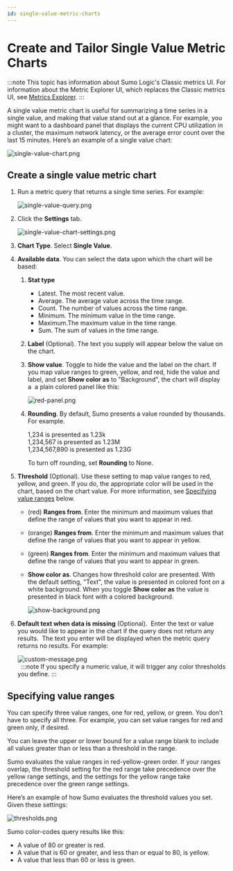 ```yaml
---
id: single-value-metric-charts
---
```


# Create and Tailor Single Value Metric Charts

:::note
This topic has information about Sumo Logic's Classic metrics UI. For information about the Metric Explorer UI, which replaces the Classic metrics UI, see [Metrics Explorer](../metric-queries-alerts/metrics-explorer.md).
:::

A single value metric chart is useful for summarizing a time series in a single value, and making that value stand out at a glance. For example, you might want to a dashboard panel that displays the current CPU utilization in a cluster, the maximum network latency, or the average error count over the last 15 minutes. Here’s an example of a single value chart: 

![single-value-chart.png](/img/metrics/single-value-chart.png)

## Create a single value metric chart

1. Run a metric query that returns a single time series. For example:  

    ![single-value-query.png](/img/metrics/single-value-query.png)

1. Click the **Settings** tab.   

    ![single-value-chart-settings.png](/img/metrics/single-value-chart-settings-2.png)

1. **Chart Type**. Select **Single Value**.
1. **Available data**. You can select the data upon which the chart
    will be based:
    1. **Stat type**
        * Latest. The most recent value. 
        * Average. The average value across the time range.  
        * Count. The number of values across the time range.
        * Minimum. The minimum value in the time range.
        * Maximum.The maximum value in the time range. 
        * Sum. The sum of values in the time range.
    1. **Label** (Optional). The text you supply will appear below the value on the chart.
    1. **Show value**. Toggle to hide the value and the label on the chart. If you map value ranges to green, yellow, and red, hide the value and label, and set **Show color as** to "Background", the chart will display a  a plain colored panel like this:  

        ![red-panel.png](/img/metrics/red-panel.png)

    1. **Rounding**. By default, Sumo presents a value rounded by thousands. For example.   
          
        1,234 is presented as 1.23k  
        1,234,567 is presented as 1.23M  
        1,234,567,890 is presented as 1.23G  
          
        To turn off rounding, set **Rounding** to None.
1. **Threshold** (Optional). Use these setting to map value ranges to red, yellow, and green. If you do, the appropriate color will be used in the chart, based on the chart value. For more information, see [Specifying value ranges](#specifying-value-ranges) below.
    * (red) **Ranges from**. Enter the minimum and maximum values that define the range of values that you want to appear in red.
    * (orange) **Ranges from**. Enter the minimum and maximum values that define the range of values that you want to appear in yellow.
    * (green) **Ranges from**. Enter the minimum and maximum values that define the range of values that you want to appear in green.
    *  **Show color as**. Changes how threshold color are presented. With the default setting, "Text", the value is presented in colored font on a white background. When you toggle **Show color as** the value is presented in black font with a colored background.   

        ![show-background.png](/img/metrics/show-background.png)

1. **Default text when data is missing** (Optional).  Enter the text or value you would like to appear in the chart if the query does not return any results.  The text you enter will be displayed when the metric query returns no results. For example:  

    ![custom-message.png](/img/metrics/custom-message.png)  
     
:::note
If you specify a numeric value, it will trigger any color thresholds you define.
:::

## Specifying value ranges

You can specify three value ranges, one for red, yellow, or green. You don’t have to specify all three. For example, you can set value ranges for red and green only, if desired. 

You can leave the upper or lower bound for a value range blank to include all values greater than or less than a threshold in the range. 

Sumo evaluates the value ranges in red-yellow-green order. If your ranges overlap, the threshold setting for the red range take precedence over the yellow range settings, and the settings for the yellow range take precedence over the green range settings.  

Here’s an example of how Sumo evaluates the threshold values you set. Given these settings:  

![thresholds.png](/img/metrics/thresholds.png)

Sumo color-codes query results like this:

* A value of 80 or greater is red.
* A value that is 60 or greater, and less than or equal to 80, is yellow.
* A value that less than 60 or less is green.
